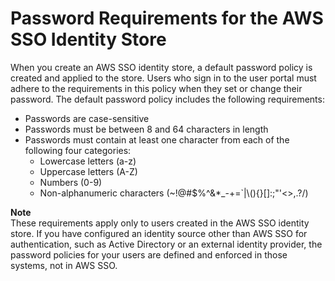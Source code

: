 # Password Requirements for the AWS SSO Identity Store<a name="password-requirements"></a>

When you create an AWS SSO identity store, a default password policy is created and applied to the store\. Users who sign in to the user portal must adhere to the requirements in this policy when they set or change their password\. The default password policy includes the following requirements:
+ Passwords are case\-sensitive
+ Passwords must be between 8 and 64 characters in length
+ Passwords must contain at least one character from each of the following four categories:
  + Lowercase letters \(a\-z\)
  + Uppercase letters \(A\-Z\)
  + Numbers \(0\-9\)
  + Non\-alphanumeric characters \(\~\!@\#$%^&\*\_\-\+=`\|\\\(\)\{\}\[\]:;"'<>,\.?/\)

**Note**  
These requirements apply only to users created in the AWS SSO identity store\. If you have configured an identity source other than AWS SSO for authentication, such as Active Directory or an external identity provider, the password policies for your users are defined and enforced in those systems, not in AWS SSO\.